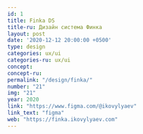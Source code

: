 ```yaml
---
id: 1
title: Finka DS
title-ru: Дизайн система Финка
layout: post
date: '2020-12-12 20:00:00 +0500'
type: design
categories: ux/ui
categories-ru: ux/ui
concept: 
concept-ru: 
permalink: "/design/finka/"
number: "21"
img: "21"
year: 2020
link: "https://www.figma.com/@ikovylyaev"
link_text: "figma"
web: "https://finka.ikovylyaev.com"
---
```

